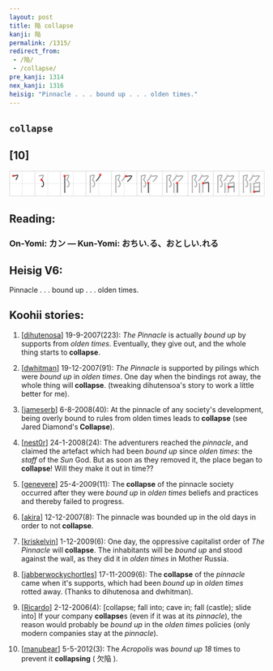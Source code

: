 ```yaml
---
layout: post
title: 陥 collapse
kanji: 陥
permalink: /1315/
redirect_from:
 - /陥/
 - /collapse/
pre_kanji: 1314
nex_kanji: 1316
heisig: "Pinnacle . . . bound up . . . olden times."
---
```


## `collapse`

## [10]

<div class="stroke"><img src="../images/E999A5.png" /></div>

## Reading:

### On-Yomi: カン &mdash; Kun-Yomi: おちい.る、おとしい.れる

## Heisig V6:

Pinnacle . . . bound up . . . olden times.

## Koohii stories:

1) [<a href="http://kanji.koohii.com/profile/dihutenosa">dihutenosa</a>] 19-9-2007(223): <em>The Pinnacle</em> is actually <em>bound up</em> by supports from <em>olden times</em>. Eventually, they give out, and the whole thing starts to<strong> collapse</strong>.

2) [<a href="http://kanji.koohii.com/profile/dwhitman">dwhitman</a>] 19-12-2007(91): <em>The Pinnacle</em> is supported by pilings which were <em>bound up</em> in <em>olden times</em>. One day when the bindings rot away, the whole thing will<strong> collapse</strong>. (tweaking dihutensoa&#039;s story to work a little better for me).

3) [<a href="http://kanji.koohii.com/profile/jameserb">jameserb</a>] 6-8-2008(40): At the pinnacle of any society&#039;s development, being overly bound to rules from olden times leads to<strong> collapse</strong> (see Jared Diamond&#039;s<strong> Collapse</strong>).

4) [<a href="http://kanji.koohii.com/profile/nest0r">nest0r</a>] 24-1-2008(24): The adventurers reached the <em>pinnacle</em>, and claimed the artefact which had been <em>bound up</em> since <em>olden times</em>: the <em>staff</em> of the <em>Sun</em> God. But as soon as they removed it, the place began to<strong> collapse</strong>! Will they make it out in time??

5) [<a href="http://kanji.koohii.com/profile/genevere">genevere</a>] 25-4-2009(11): The<strong> collapse</strong> of the pinnacle society occurred after they were <em>bound up</em> in <em>olden times</em> beliefs and practices and thereby failed to progress.

6) [<a href="http://kanji.koohii.com/profile/akira">akira</a>] 12-12-2007(8): The pinnacle was bounded up in the old days in order to not<strong> collapse</strong>.

7) [<a href="http://kanji.koohii.com/profile/kriskelvin">kriskelvin</a>] 1-12-2009(6): One day, the oppressive capitalist order of <em>The Pinnacle</em> will<strong> collapse</strong>. The inhabitants will be <em>bound up</em> and stood against the wall, as they did it in <em>olden times</em> in Mother Russia.

8) [<a href="http://kanji.koohii.com/profile/jabberwockychortles">jabberwockychortles</a>] 17-11-2009(6): The<strong> collapse</strong> of the <em>pinnacle</em> came when it&#039;s supports, which had been <em>bound up</em> in <em>olden times</em> rotted away. (Thanks to dihutenosa and dwhitman).

9) [<a href="http://kanji.koohii.com/profile/Ricardo">Ricardo</a>] 2-12-2006(4): [collapse; fall into; cave in; fall (castle); slide into] If your company <strong>collapse</strong>s (even if it was at its <em>pinnacle</em>), the reason would probably be <em>bound up</em> in the <em>olden times</em> policies (only modern companies stay at the <em>pinnacle</em>).

10) [<a href="http://kanji.koohii.com/profile/manubear">manubear</a>] 5-5-2012(3): The <em>Acropolis</em> was <em>bound up 18</em> times to prevent it <strong>collapsing</strong> ( 欠陥 ).

